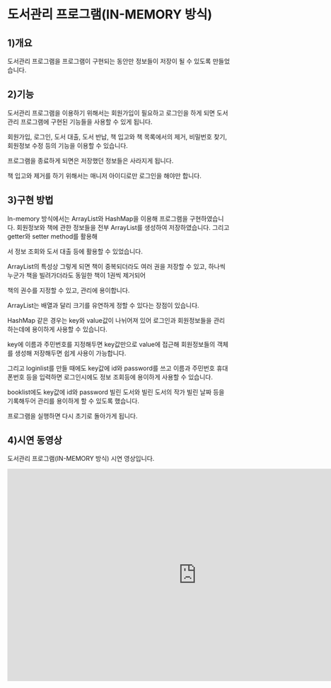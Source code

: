 
# 도서관리 프로그램(IN-MEMORY 방식) 

## 1)개요

도서관리 프로그램을 프로그램이 구현되는 동안만 정보들이 저장이 될 수 있도록 만들었습니다.  

## 2)기능

도서관리 프로그램을 이용하기 위해서는 회원가입이 필요하고 로그인을 하게 되면 도서관리 프로그램에 구현된 기능들을 사용할 수 있게 됩니다. 

회원가입, 로그인, 도서 대출, 도서 반납, 책 입고와 책 목록에서의 제거, 비밀번호 찾기, 회원정보 수정 등의 기능을 이용할 수 있습니다. 

프로그램을 종료하게 되면은 저장했던 정보들은 사라지게 됩니다. 

책 입고와 제거를 하기 위해서는 매니저 아이디로만 로그인을 해야만 합니다. 

## 3)구현 방법

In-memory 방식에서는 ArrayList와 HashMap을 이용해 프로그램을 구현하였습니다. 회원정보와 책에 관한 정보들을 전부 ArrayList를 생성하여 저장하였습니다. 그리고 getter와 setter method를 활용해

서 정보 조회와 도서 대출 등에 활용할 수 있었습니다.

ArrayList의 특성상 그렇게 되면 책이 중복되더라도 여러 권을 저장할 수 있고, 하나씩 누군가 책을 빌려가더라도 동일한 책이 1권씩 제거되어 

책의 권수를 지정할 수 있고, 관리에 용이합니다. 

ArrayList는 배열과 달리 크기를 유연하게 정할 수 있다는 장점이 있습니다. 

HashMap 같은 경우는 key와 value값이 나뉘어져 있어 로그인과 회원정보들을 관리하는데에 용이하게 사용할 수 있습니다.

key에 이름과 주민번호를 지정해두면 key값만으로 value에 접근해 회원정보들의 객체를 생성해 저장해두면 쉽게 사용이 가능합니다.

그리고 loginlist를 만들 때에도 key값에 id와 password를 쓰고 이름과 주민번호 휴대폰번호 등을 입력하면 로그인시에도 정보 조회등에 용이하게 사용할 수 있습니다.  

booklist에도 key값에 id와 password 빌린 도서와 빌린 도서의 작가 빌린 날짜 등을 기록해두어 관리를 용이하게 할 수 있도록 했습니다.

프로그램을 실행하면 다시 초기로 돌아가게 됩니다.

## 4)시연 동영상

도서관리 프로그램(IN-MEMORY 방식) 시연 영상입니다.

<iframe width="853" height="480" src="https://www.youtube.com/embed/qSjuKNe8xIg" title="YouTube video player" frameborder="0" allow="accelerometer; autoplay; clipboard-write; encrypted-media; gyroscope; picture-in-picture" allowfullscreen></iframe>


